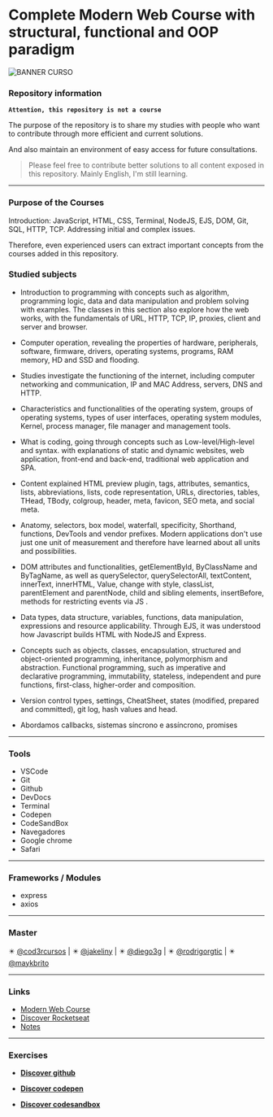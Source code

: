# Complete Modern Web Course with structural, functional and OOP paradigm

![BANNER CURSO](https://codeboost.com.br/img/ilustra-ideal.svg)

### Repository information

**`Attention, this repository is not a course`**

The purpose of the repository is to share my studies with people who want to contribute through more efficient and current solutions.
 
And also maintain an environment of easy access for future consultations.

> Please feel free to contribute better solutions to all content exposed in this repository. Mainly English, I'm still learning.

---
 
### Purpose of the Courses

Introduction: JavaScript, HTML, CSS, Terminal, NodeJS, EJS, DOM, Git, SQL, HTTP, TCP. Addressing initial and complex issues.

Therefore, even experienced users can extract important concepts from the courses added in this repository.

### Studied subjects

* Introduction to programming with concepts such as algorithm, programming logic, data and data manipulation and problem solving with examples. The classes in this section also explore how the web works, with the fundamentals of URL, HTTP, TCP, IP, proxies, client and server and browser.

- Computer operation, revealing the properties of hardware, peripherals, software, firmware, drivers, operating systems, programs, RAM memory, HD and SSD and flooding.

* Studies investigate the functioning of the internet, including computer networking and communication, IP and MAC Address, servers, DNS and HTTP.

- Characteristics and functionalities of the operating system, groups of operating systems, types of user interfaces, operating system modules, Kernel, process manager, file manager and management tools.

* What is coding, going through concepts such as Low-level/High-level and syntax. with explanations of static and dynamic websites, web application, front-end and back-end, traditional web application and SPA.

- Content explained HTML preview plugin, tags, attributes, semantics, lists, abbreviations, lists, code representation, URLs, directories, tables, THead, TBody, colgroup, header, meta, favicon, SEO meta, and social meta.

* Anatomy, selectors, box model, waterfall, specificity, Shorthand, functions, DevTools and vendor prefixes. Modern applications don't use just one unit of measurement and therefore have learned about all units and possibilities.

- DOM attributes and functionalities, getElementById, ByClassName and ByTagName, as well as querySelector, querySelectorAll, textContent, innerText, innerHTML, Value, change with style, classList, parentElement and parentNode, child and sibling elements, insertBefore, methods for restricting events via JS .

* Data types, data structure, variables, functions, data manipulation, expressions and resource applicability. Through EJS, it was understood how Javascript builds HTML with NodeJS and Express.

- Concepts such as objects, classes, encapsulation, structured and object-oriented programming, inheritance, polymorphism and abstraction. Functional programming, such as imperative and declarative programming, immutability, stateless, independent and pure functions, first-class, higher-order and composition.

* Version control types, settings, CheatSheet, states (modified, prepared and committed), git log, hash values and head.

-  Abordamos callbacks, sistemas síncrono e assíncrono, promises 

---

### Tools
- VSCode
- Git
- Github
- DevDocs
- Terminal
- Codepen
- CodeSandBox
- Navegadores
- Google chrome
- Safari

---

### Frameworks / Modules
- express
- axios
---

### Master

:eight_pointed_black_star: [@cod3rcursos](https://github.com/cod3rcursos) | :eight_pointed_black_star: [@jakeliny](https://github.com/jakeliny) | :eight_pointed_black_star: [@diego3g](https://github.com/diego3g) | :eight_pointed_black_star: [@rodrigorgtic](https://github.com/rodrigorgtic) | :eight_pointed_black_star: [@maykbrito](https://github.com/maykbrito)

---

### Links
- [Modern Web Course](https://www.udemy.com/course/curso-web/)
- [Discover Rocketseat](https://www.rocketseat.com.br/discover)
- [Notes](NOTES.md)

---

### Exercises

- **[Discover github](https://github.com/marc3gomes/ModernWebCourse/tree/master/discover)**
* **[Discover codepen](https://codepen.io/collection/pgaVkZ)**
- **[Discover codesandbox](https://codesandbox.io/u/marc3gomes)**
